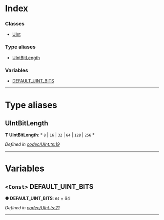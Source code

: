 

# Index

### Classes

* [UInt](../classes/_codec_uint_.uint.md)

### Type aliases

* [UIntBitLength](_codec_uint_.md#uintbitlength)

### Variables

* [DEFAULT_UINT_BITS](_codec_uint_.md#default_uint_bits)

---

# Type aliases

<a id="uintbitlength"></a>

##  UIntBitLength

**Ƭ UIntBitLength**: * `8` &#124; `16` &#124; `32` &#124; `64` &#124; `128` &#124; `256`
*

*Defined in [codec/UInt.ts:19](https://github.com/polkadot-js/api/blob/2b5169c/packages/types/src/codec/UInt.ts#L19)*

___

# Variables

<a id="default_uint_bits"></a>

## `<Const>` DEFAULT_UINT_BITS

**● DEFAULT_UINT_BITS**: *`64`* = 64

*Defined in [codec/UInt.ts:21](https://github.com/polkadot-js/api/blob/2b5169c/packages/types/src/codec/UInt.ts#L21)*

___

